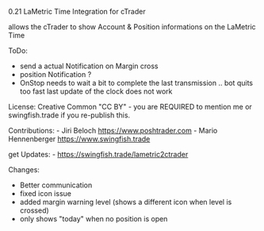 0.21
LaMetric Time Integration for cTrader

allows the cTrader to show Account & Position informations on the LaMetric Time

ToDo:
- send a actual Notification on Margin cross
- position Notification ?
- OnStop needs to wait a bit to complete the last transmission .. bot quits too fast last update of the clock does not work

License:
    Creative Common "CC BY" - you are REQUIRED to mention me or swingfish.trade if you re-publish this.

Contributions:
    - Jiri Beloch https://www.poshtrader.com
    - Mario Hennenberger  https://www.swingfish.trade

get Updates:
	- https://swingfish.trade/lametric2ctrader

Changes:
 - Better communication
 - fixed icon issue
 - added margin warning level (shows a different icon when level is crossed)
 - only shows "today" when no position is open
    
